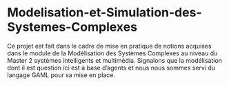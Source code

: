 # Modelisation-et-Simulation-des-Systemes-Complexes
Ce projet est fait dans le cadre de mise en pratique de notions acquises dans le module de la Modélisation des Systèmes Complexes au niveau du Master 2 systèmes intelligents et multimédia. Signalons que la modélisation dont il est question ici est à base d’agents et nous nous sommes servi du langage GAML pour sa mise en place.
